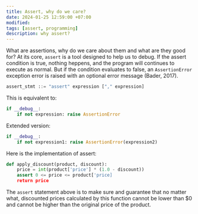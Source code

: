 ```yaml
---
title: Assert, why do we care?
date: 2024-01-25 12:59:00 +07:00
modified: 
tags: [assert, programming]
description: why assert?
---
```


What are assertions, why do we care about them and what are they good for?
At its core, ```assert``` is a tool designed to help us to debug. If the assert condition is true, nothing heppens, and the program will continues to execute as normal. But if the condition evaluates to false, an ```AssertionError``` exception error is raised with an optional error message (Bader, 2017). 
```python
assert_stmt ::= "assert" expression ["," expression]
```
This is equivalent to:
```python
if __debug__:
    if not expression: raise AssertionError
``` 
Extended version:
```python
if __debug__:
    if not expression1: raise AssertionError(expression2)
```
Here is the implementation of assert:
```python
def apply_discount(product, discount):
    price = int(product['price'] * (1.0 - discount))
    assert 0 <= price <= product['price]
    return price
```
The ```assert``` statement above is to make sure and guarantee that no matter what, discounted prices calculated by this function cannot be lower than $0 and cannot be higher than the original price of the product.  